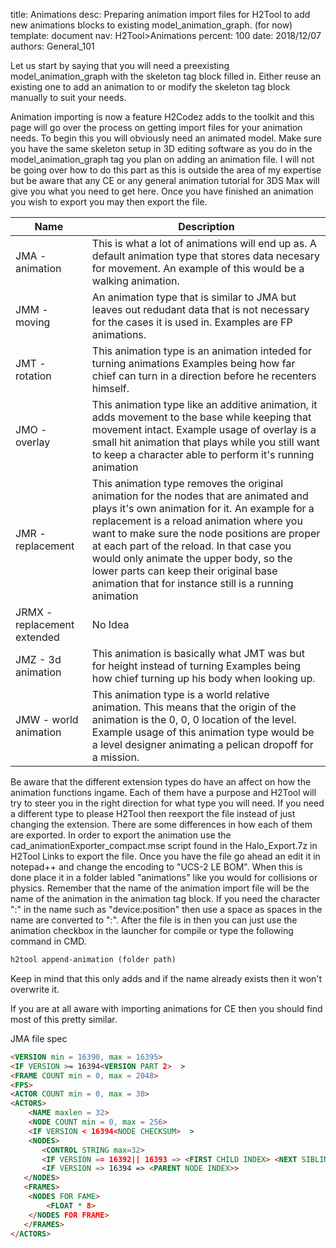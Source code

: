title:      Animations
desc:       Preparing animation import files for H2Tool to add new animations blocks to existing model_animation_graph. (for now)
template:   document
nav:        H2Tool>Animations
percent:    100
date:       2018/12/07
authors:    General_101

Let us start by saying that you will need a preexisting model_animation_graph with the skeleton tag block filled in. Either reuse an existing one to add an animation to or modify the skeleton tag block manually to suit your needs.

Animation importing is now a feature H2Codez adds to the toolkit and this page will go over the process on getting import files for your animation needs. To begin this you will obviously need an animated model. Make sure you have 
the same skeleton setup in 3D editing software as you do in the model_animation_graph tag you plan on adding an animation file. I will not be going over how to do this part as this is outside the area of my expertise but be aware 
that any CE or any general animation tutorial for 3DS Max will give you what you need to get here. Once you have finished an animation you wish to export you may then export the file.

| Name                        | Description                                                                                                                                                                                                                                                                                                                                                                                                                   |
| --------------------------- | ----------------------------------------------------------------------------------------------------------------------------------------------------------------------------------------------------------------------------------------------------------------------------------------------------------------------------------------------------------------------------------------------------------------------------- |
| JMA  - animation            | This is what a lot of animations will end up as. A default animation type that stores data necesary for movement. An example of this would be a walking animation. |
| JMM  - moving               | An animation type that is similar to JMA but leaves out redudant data that is not necessary for the cases it is used in. Examples are FP animations. |
| JMT  - rotation             | This animation type is an animation inteded for turning animations Examples being how far chief can turn in a direction before he recenters himself. |
| JMO  - overlay              | This animation type like an additive animation, it adds movement to the base while keeping that movement intact. Example usage of overlay is a small hit animation that plays while you still want to keep a character able to perform it's running animation |
| JMR  - replacement          | This animation type removes the original animation for the nodes that are animated and plays it's own animation for it. An example for a replacement is a reload animation where you want to make sure the node positions are proper at each part of the reload. In that case you would only animate the upper body, so the lower parts can keep their original base animation that for instance still is a running animation |
| JRMX - replacement extended | No Idea |
| JMZ  - 3d animation         | This animation is basically what JMT was but for height instead of turning Examples being how chief turning up his body when looking up. |
| JMW  - world animation      | This animation type is a world relative animation. This means that the origin of the animation is the 0, 0, 0 location of the level. Example usage of this animation type would be a level designer animating a pelican dropoff for a mission. |

Be aware that the different extension types do have an affect on how the animation functions ingame. Each of them have a purpose and H2Tool will try to steer you in the right direction for what type you will need. If you need a 
different type to please H2Tool then reexport the file instead of just changing the extension. There are some differences in how each of them are exported. In order to export the animation use the cad_animationExporter_compact.mse
script found in the Halo_Export.7z in H2Tool Links to export the file. Once you have the file go ahead an edit it in notepad++ and change the encoding to "UCS-2 LE BOM". When this is done place it in a folder labled "animations" 
like you would for collisions or physics. Remember that the name of the animation import file will be the name of the animation in the animation tag block. If you need the character ":" in the name such as "device:position" then 
use a space as spaces in the name are converted to ":". After the file is in then you can just use the animation checkbox in the launcher for compile or type the following command in CMD.

```markdown
h2tool append-animation (folder path)
```

Keep in mind that this only adds and if the name already exists then it won't overwrite it.

If you are at all aware with importing animations for CE then you should find most of this pretty similar.

JMA file spec
```markdown
<VERSION min = 16390, max = 16395>
<IF VERSION >= 16394<VERSION PART 2>  >
<FRAME COUNT min = 0, max = 2048>
<FPS>
<ACTOR COUNT min = 0, max = 30>
<ACTORS>
    <NAME maxlen = 32>
    <NODE COUNT min = 0, max = 256>
    <IF VERSION < 16394<NODE CHECKSUM>  >
    <NODES>
       <CONTROL STRING max=32>
       <IF VERSION == 16392|| 16393 => <FIRST CHILD INDEX> <NEXT SIBLING INDEX>>
       <IF VERSION => 16394 => <PARENT NODE INDEX>>
   </NODES>
   <FRAMES>
    <NODES FOR FAME>
        <FLOAT * 8>
    </NODES FOR FRAME>
   </FRAMES>
</ACTORS>
```
